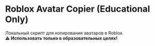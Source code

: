 # Roblox Avatar Copier (Educational Only)
Локальный скрипт для копирования аватаров в Roblox.  
⚠️ **Использовать только в образовательных целях!**